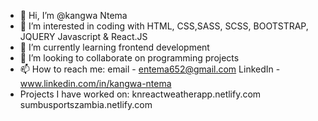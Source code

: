 - 👋 Hi, I’m @kangwa Ntema
- 👀 I’m interested in coding with HTML, CSS,SASS, SCSS, BOOTSTRAP, JQUERY Javascript & React.JS
- 🌱 I’m currently learning frontend development
- 💞️ I’m looking to collaborate on programming projects
- 📫 How to reach me: 
email - entema652@gmail.com
LinkedIn - 
www.linkedin.com/in/kangwa-ntema
- Projects I have worked on:
  knreactweatherapp.netlify.com
  sumbusportszambia.netlify.com
<!---
LogiPV/LogiPV is a ✨ special ✨ repository because its `README.md` (this file) appears on your GitHub profile.
You can click the Preview link to take a look at your changes.
--->
